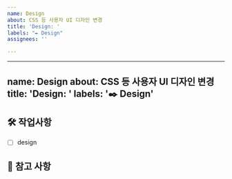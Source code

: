 ```yaml
---
name: Design
about: CSS 등 사용자 UI 디자인 변경
title: 'Design: '
labels: "✒️ Design"
assignees: ''

---
```


---
name: Design
about: CSS 등 사용자 UI 디자인 변경
title: 'Design: '
labels: '✒️ Design'
---

## 🛠️ 작업사항

<!-- 어떤 환경세팅 작업을 진행할지 알려주세요. -->

- [ ] design

## 📖 참고 사항

<!-- 레퍼런스, 스크린샷 등을 넣어 주세요. -->
